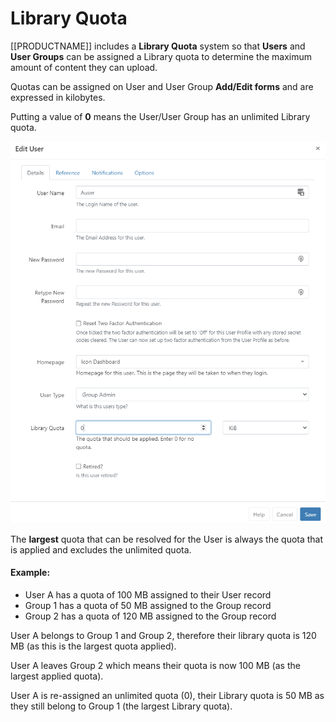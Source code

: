 <!--toc=tour-->

# Library Quota

[[PRODUCTNAME]] includes a **Library Quota** system so that **Users** and **User Groups** can be assigned a Library quota to determine the maximum amount of content they can upload.

Quotas can be assigned on User and User Group **Add/Edit forms** and are expressed in kilobytes. 

Putting a value of **0** means the User/User Group has an unlimited Library quota.

![Edit User Quota](img/user_library_quota.png)

The **largest** quota that can be resolved for the User is always the quota that is applied and excludes the unlimited quota.

#### Example:

- User A has a quota of 100 MB assigned to their User record
- Group 1 has a quota of 50 MB assigned to the Group record
- Group 2 has a quota of 120 MB assigned to the Group record

User A belongs to Group 1 and Group 2, therefore their library quota is 120 MB (as this is the largest quota applied).

User A leaves Group 2 which means their quota is now 100 MB (as the largest applied quota).

User A is re-assigned an unlimited quota (0), their Library quota is 50 MB as they still belong to Group 1 (the largest Library quota).